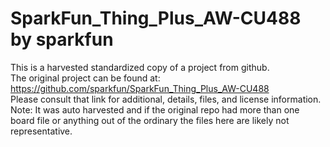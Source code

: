 
# SparkFun_Thing_Plus_AW-CU488 by sparkfun  
This is a harvested standardized copy of a project from github.  
The original project can be found at:  
https://github.com/sparkfun/SparkFun_Thing_Plus_AW-CU488  
Please consult that link for additional, details, files, and license information.  
Note: It was auto harvested and if the original repo had more than one board file or anything out of the ordinary the files here are likely not representative.  
    